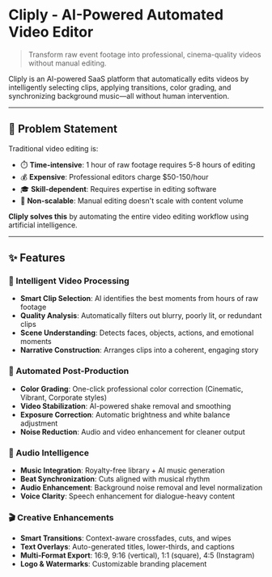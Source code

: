 # Cliply - AI-Powered Automated Video Editor

> Transform raw event footage into professional, cinema-quality videos without manual editing.

Cliply is an AI-powered SaaS platform that automatically edits videos by intelligently selecting clips, applying transitions, color grading, and synchronizing background music—all without human intervention.

---

## 🎯 Problem Statement

Traditional video editing is:
- ⏱️ **Time-intensive**: 1 hour of raw footage requires 5-8 hours of editing
- 💰 **Expensive**: Professional editors charge $50-150/hour
- 🎓 **Skill-dependent**: Requires expertise in editing software
- 🚫 **Non-scalable**: Manual editing doesn't scale with content volume

**Cliply solves this** by automating the entire video editing workflow using artificial intelligence.

---

## ✨ Features

### 🤖 Intelligent Video Processing
- **Smart Clip Selection**: AI identifies the best moments from hours of raw footage  
- **Quality Analysis**: Automatically filters out blurry, poorly lit, or redundant clips  
- **Scene Understanding**: Detects faces, objects, actions, and emotional moments  
- **Narrative Construction**: Arranges clips into a coherent, engaging story  

### 🎨 Automated Post-Production
- **Color Grading**: One-click professional color correction (Cinematic, Vibrant, Corporate styles)  
- **Video Stabilization**: AI-powered shake removal and smoothing  
- **Exposure Correction**: Automatic brightness and white balance adjustment  
- **Noise Reduction**: Audio and video enhancement for cleaner output  

### 🎵 Audio Intelligence
- **Music Integration**: Royalty-free library + AI music generation  
- **Beat Synchronization**: Cuts aligned with musical rhythm  
- **Audio Enhancement**: Background noise removal and level normalization  
- **Voice Clarity**: Speech enhancement for dialogue-heavy content  

### 🎬 Creative Enhancements
- **Smart Transitions**: Context-aware crossfades, cuts, and wipes  
- **Text Overlays**: Auto-generated titles, lower-thirds, and captions  
- **Multi-Format Export**: 16:9, 9:16 (vertical), 1:1 (square), 4:5 (Instagram)  
- **Logo & Watermarks**: Customizable branding placement  

